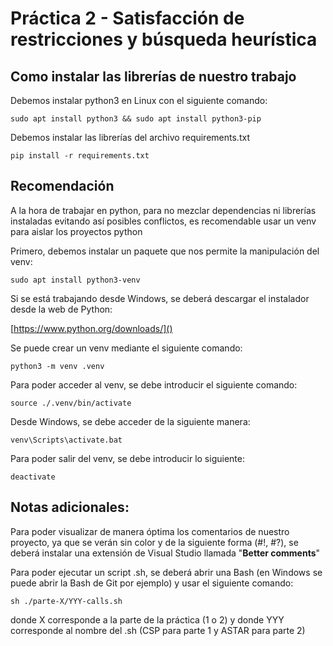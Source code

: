 # Práctica 2 - Satisfacción de restricciones y búsqueda heurística

## Como instalar las librerías de nuestro trabajo

Debemos instalar python3 en Linux con el siguiente comando:

`sudo apt install python3 && sudo apt install python3-pip`

Debemos instalar las librerías del archivo requirements.txt

`pip install -r requirements.txt`

## Recomendación

A la hora de trabajar en python, para no mezclar dependencias ni librerías instaladas evitando así posibles conflictos, es recomendable usar un venv para aislar los proyectos python

Primero, debemos instalar un paquete que nos permite la manipulación del venv:

`sudo apt install python3-venv`

Si se está trabajando desde Windows, se deberá descargar el instalador desde la web de Python:

[https://www.python.org/downloads/]()

Se puede crear un venv mediante el siguiente comando:

`python3 -m venv .venv`

Para poder acceder al venv, se debe introducir el siguiente comando:

`source ./.venv/bin/activate`

Desde Windows, se debe acceder de la siguiente manera:

`venv\Scripts\activate.bat `

Para poder salir del venv, se debe introducir lo siguiente:

`deactivate`

## Notas adicionales:

Para poder visualizar de manera óptima los comentarios de nuestro proyecto, ya que se verán sin color y de la siguiente forma (#!, #?), se deberá instalar una extensión de Visual Studio llamada "**Better comments**"

Para poder ejecutar un script .sh, se deberá abrir una Bash (en Windows se puede abrir la Bash de Git por ejemplo) y usar el siguiente comando:

`sh ./parte-X/YYY-calls.sh`

donde X corresponde a la parte de la práctica (1 o 2) y donde YYY corresponde al nombre del .sh (CSP para parte 1 y ASTAR para parte 2)
